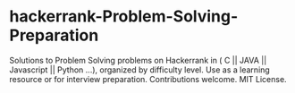 # hackerrank-Problem-Solving-Preparation
Solutions to Problem Solving problems on Hackerrank in ( C || JAVA || Javascript || Python ...), organized by difficulty level. Use as a learning resource or for interview preparation. Contributions welcome. MIT License.

